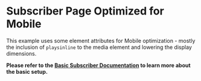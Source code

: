 # Subscriber Page Optimized for Mobile

This example uses some element attributes for Mobile optimization - mostly the inclusion of `playsinline` to the media element and lowering the display dimensions.

**Please refer to the [Basic Subscriber Documentation](../subscribe/README.md) to learn more about the basic setup.**



